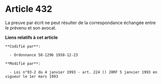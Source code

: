 # Article 432

La preuve par écrit ne peut résulter de la correspondance échangée entre le prévenu et son avocat.

**Liens relatifs à cet article**

	**Codifié par**:

	  - Ordonnance 58-1296 1958-12-23

	**Modifié par**:

	  - Loi n°93-2 du 4 janvier 1993 - art. 224 () JORF 5 janvier 1993 en vigueur le 1er mars 1993
